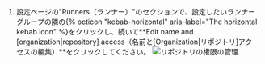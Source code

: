 1. 設定ページの"Runners（ランナー）"のセクションで、設定したいランナーグループの隣の{% octicon "kebab-horizontal" aria-label="The horizontal kebab icon" %}をクリックし、続いて**Edit name and [organization|repository] access（名前と[Organization|リポジトリ]アクセスの編集）**をクリックしてください。 ![リポジトリの権限の管理](/assets/images/help/settings/actions-runner-manage-permissions.png)

